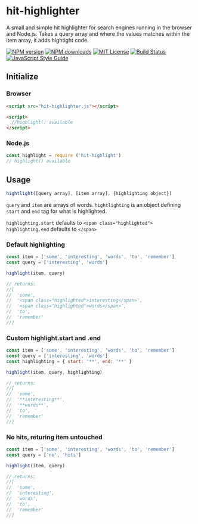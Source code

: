 # hit-highlighter
A small and simple hit highlighter for search engines running in the browser and Node.js. Takes a query array and where the values matches within the item array, it adds hightight code.

[![NPM version][npm-version-image]][npm-url]
[![NPM downloads][npm-downloads-image]][npm-url]
[![MIT License][license-image]][license-url]
[![Build Status][travis-image]][travis-url]
[![JavaScript Style Guide][standardjs-image]][standardjs-url]

## Initialize

### Browser
```HTML
<script src="hit-highlighter.js"></script>

<script>
  //highlight() available
</script>
```

### Node.js
```javaScript
const highlight = require ('hit-highlight')
// highlight() available
```

## Usage
```javaScript
hightlight([query array], [item array], {highlighting object})
```

`query` and `item` are arrays of words. `hightlighting` is an object defining `start` and `end` tag for what is highlighted.

`highlighting.start` defaults to `<span class="highlighted">`
`highlighting.end` defaults to `</span>`


### Default highlighting

```javaScript
const item = ['some', 'interesting', 'words', 'to', 'remember']
const query = ['interesting', 'words']

highlight(item, query)

// returns:
//[
//  'some',
//  '<span class="highlighted">interesting</span>',
//  '<span class="highlighted">words</span>',
//  'to',
//  'remember'
//]
```

### Custom highlight.start and .end

```javaScript
const item = ['some', 'interesting', 'words', 'to', 'remember']
const query = ['interesting', 'words']
const highlighting = { start: '**', end: '**' }

highlight(item, query, highlighting)

// returns:
//[
//  'some',
//  '**interesting**',
//  '**words**',
//  'to',
//  'remember'
//]
```

### No hits, returing item untouched

```javaScript
const item = ['some', 'interesting', 'words', 'to', 'remember']
const query = ['no', 'hits']

highlight(item, query)

// returns:
//[
//  'some',
//  'interesting',
//  'words',
//  'to',
//  'remember'
//]
```

[license-image]: http://img.shields.io/badge/license-MIT-blue.svg?style=flat
[license-url]: LICENSE
[npm-url]: https://npmjs.org/package/hit-highlighter
[npm-version-image]: https://img.shields.io/npm/v/hit-highlighter.svg?style=flat
[npm-downloads-image]: https://img.shields.io/npm/dm/hit-highlighter.svg?style=flat
[travis-url]: https://travis-ci.org/eklem/hit-highlighter
[travis-image]: https://img.shields.io/travis/eklem/hit-highlighter.svg?style=flat
[standardjs-url]: https://standardjs.com
[standardjs-image]: https://img.shields.io/badge/code_style-standard-brightgreen.svg?style=flat-square